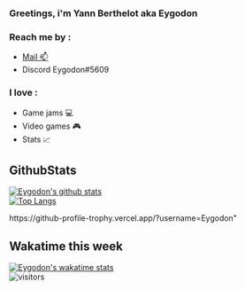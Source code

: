 ### Greetings, i'm Yann Berthelot aka Eygodon 

### Reach me by : 
* <a href="mailto:yann.bth1@gmail.com">Mail :mailbox:</a>
* Discord Eygodon#5609
### I love :
* Game jams :computer:
* Video games :video_game:
* Stats :chart_with_upwards_trend:
## GithubStats
[![Eygodon's github stats](https://github-readme-stats.vercel.app/api?username=Eygodon&count_private=true&show_icons=true&theme=prussian)](https://github.com/Eygodon/github-readme-stats)
<br />
[![Top Langs](https://github-readme-stats.vercel.app/api/top-langs/?username=Eygodon&theme=tokyonight&layout=compact)](https://github.com/Eygodon/github-readme-stats)
<br/>

<p align="center>
          
  <img alig src="https://github-profile-trophy.vercel.app/?username=Eygodon"          

</p>
          
## Wakatime this week
[![Eygodon's wakatime stats](https://github-readme-stats.vercel.app/api/wakatime?username=Eygodon)](https://github.com/Eygodon/github-readme-stats)
<br/>
![visitors](https://visitor-badge.glitch.me/badge?page_id=Eygodon)

